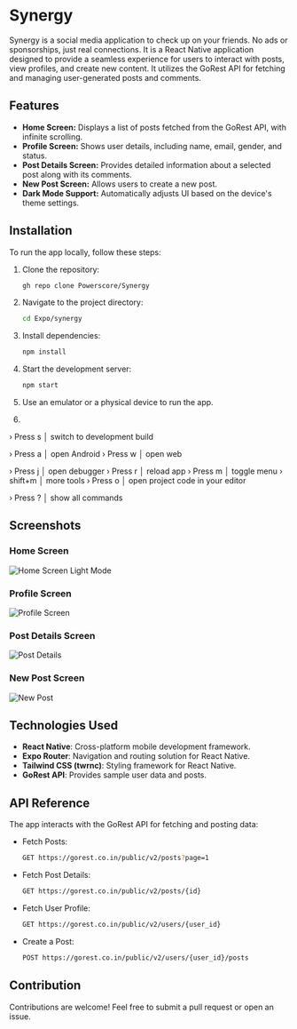 # Synergy
Synergy is a social media application to check up on your friends. No ads or sponsorships, just real connections.
It is a React Native application designed to provide a seamless experience for users to interact with posts, view profiles, and create new content. It utilizes the GoRest API for fetching and managing user-generated posts and comments.

## Features

- **Home Screen:** Displays a list of posts fetched from the GoRest API, with infinite scrolling.
- **Profile Screen:** Shows user details, including name, email, gender, and status.
- **Post Details Screen:** Provides detailed information about a selected post along with its comments.
- **New Post Screen:** Allows users to create a new post.
- **Dark Mode Support:** Automatically adjusts UI based on the device's theme settings.

## Installation

To run the app locally, follow these steps:

1. Clone the repository:
   ```sh
   gh repo clone Powerscore/Synergy
   ```

2. Navigate to the project directory:
   ```sh
   cd Expo/synergy
   ```

3. Install dependencies:
   ```sh
   npm install
   ```

4. Start the development server:
   ```sh
   npm start
   ```

5. Use an emulator or a physical device to run the app.
   
6.
› Press s │ switch to development build

› Press a │ open Android
› Press w │ open web

› Press j │ open debugger
› Press r │ reload app
› Press m │ toggle menu
› shift+m │ more tools
› Press o │ open project code in your editor

› Press ? │ show all commands

## Screenshots

### Home Screen
![Home Screen Light Mode](https://github.com/user-attachments/assets/937a3cf6-db39-46b3-8691-78f95ae12498)


### Profile Screen
![Profile Screen](./screenshots/profile.png)

### Post Details Screen
![Post Details](./screenshots/post_details.png)

### New Post Screen
![New Post](./screenshots/new_post.png)

## Technologies Used

- **React Native**: Cross-platform mobile development framework.
- **Expo Router**: Navigation and routing solution for React Native.
- **Tailwind CSS (twrnc)**: Styling framework for React Native.
- **GoRest API**: Provides sample user data and posts.

## API Reference

The app interacts with the GoRest API for fetching and posting data:

- Fetch Posts:
  ```sh
  GET https://gorest.co.in/public/v2/posts?page=1
  ```
- Fetch Post Details:
  ```sh
  GET https://gorest.co.in/public/v2/posts/{id}
  ```
- Fetch User Profile:
  ```sh
  GET https://gorest.co.in/public/v2/users/{user_id}
  ```
- Create a Post:
  ```sh
  POST https://gorest.co.in/public/v2/users/{user_id}/posts
  ```

## Contribution

Contributions are welcome! Feel free to submit a pull request or open an issue.

